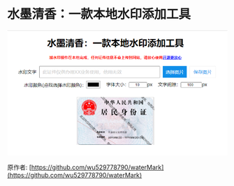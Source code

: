 # 水墨清香：一款本地水印添加工具

![](watermark.png)

原作者: [https://github.com/wu529778790/waterMark](https://github.com/wu529778790/waterMark)